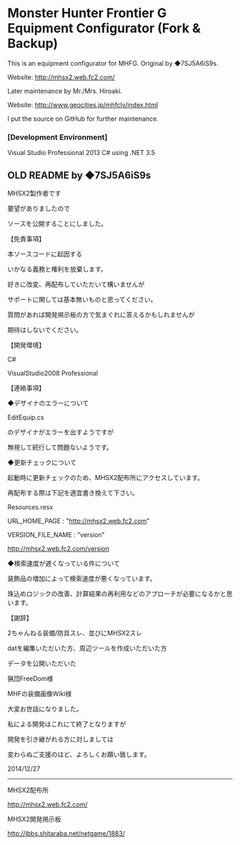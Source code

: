 # Monster Hunter Frontier G Equipment Configurator (Fork & Backup)

This is an equipment configurator for MHFG. Original by ◆7SJ5A6iS9s.

Website: http://mhsx2.web.fc2.com/

Later maintenance by Mr./Mrs. Hiroaki.

Website: http://www.geocities.jp/mhfclv/index.html

I put the source on GitHub for further maintenance.

### [Development Environment]

Visual Studio Professional 2013 C# using .NET 3.5

## OLD README by ◆7SJ5A6iS9s
﻿MHSX2製作者です

要望がありましたので

ソースを公開することにしました。


【免責事項】

本ソースコードに起因する

いかなる義務と権利を放棄します。

好きに改変、再配布していただいて構いませんが

サポートに関しては基本無いものと思ってください。

質問があれば開発掲示板の方で気まぐれに答えるかもしれませんが

期待はしないでください。


【開発環境】

C#

VisualStudio2008 Professional


【連絡事項】

◆デザイナのエラーについて

EditEquip.cs

のデザイナがエラーを出すようですが

無視して続行して問題ないようです。


◆更新チェックについて

起動時に更新チェックのため、MHSX2配布所にアクセスしています。

再配布する際は下記を適宜書き換えて下さい。


Resources.resx

URL_HOME_PAGE : "http://mhsx2.web.fc2.com"

VERSION_FILE_NAME : "version"


http://mhsx2.web.fc2.com/version


◆検索速度が遅くなっている件について

装飾品の増加によって検索速度が悪くなっています。

珠込めロジックの改善、計算結果の再利用などのアプローチが必要になるかと思います。



【謝辞】

2ちゃんねる装備/防具スレ、並びにMHSX2スレ

datを編集いただいた方、周辺ツールを作成いただいた方

データを公開いただいた

猟団FreeDom様

MHFの装備画像Wiki様

大変お世話になりました。

私による開発はこれにて終了となりますが

開発を引き継がれる方に対しましては

変わらぬご支援のほど、よろしくお願い致します。


2014/12/27

-------------------------

MHSX2配布所

http://mhsx2.web.fc2.com/


MHSX2開発掲示板

http://jbbs.shitaraba.net/netgame/1883/
